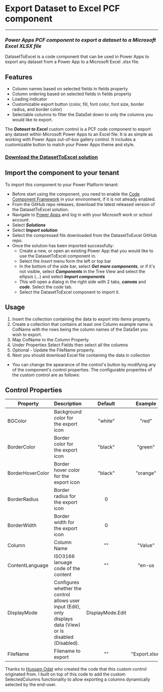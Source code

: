 # Export Dataset to Excel PCF component

---

### _Power Apps PCF component to export a dataset to a Microsoft Excel XLSX file_

DatasetToExcel is a code component that can be used in Power Apps to export any dataset from a Power App to a Microsoft Excel .xlsx file.

## Features

- Column names based on selected fields in fields property
- Column ordering based on selected fields in fields property
- Loading indicator
- Customizable export button (color, fill, font color, font size, border radius, and border color)
- Selectable columns to filter the DataSet down to only the columns you would like to export.

The **_Dataset to Excel_** custom control is a PCF code component to export any dataset within Microsoft Power Apps to an Excel file. It is as simple as working with Power Apps out-of-box gallery control.
It includes a customizable button to match your Power Apps theme and style.

### [Download the DatasetToExcel solution](https://github.com/ChrisMcKee1/power-platform-pcf/raw/main/PCF/DatasetToExcel/ExcelExporter.zip)

## Import the component to your tenant

To import this component to your Power Platform tenant:

- Before start using the component, you need to enable the [Code Component Framework](https://learn.microsoft.com/en-us/power-apps/developer/component-framework/component-framework-for-canvas-apps) in your environment, if it is not already enabled.
- From the GitHub repo releases, download the latest released version of the DatasetToExcel solution.
- Navigate to [Power Apps](https://make.powerapps.com) and log in with your Microsoft work or school account.
- Select **_Solutions_**
- Select **_Import solution_**
- Select the compressed file downloaded from the DatasetToExcel GitHub repo.
- Once the solution has been imported successfully:
  - Create a new, or open an existing Power App that you would like to use the DatasetToExcel component in.
  - Select the _Insert_ menu form the left or top bar
  - In the bottom of the side bar, select **_Get more components_**, or if it's not visible, select **_Components_** in the Tree View and select the ellipsis (...) and select **_Import components_**
  - This will open a dialog in the right side with 2 tabs, **_canvas_** and **_code_**. Select the _code_ tab.
  - Select the DatasetToExcel component to import it.

## Usage

1. Insert the collection containing the data to export into _Items_ property.
2. Create a collection that contains at least one Column example name is ColName with the rows being the column names of the DataSet you wish to export.
3. Map ColName to the Column Property.
4. Under Properties Select Fields then select all the columns
5. Optional - Update the FileName property.
6. Next you should download Excel file containing the data in collection

- You can change the apearance of the control's button by modifying any of the component's control properties. The configurable properties of the custom control are as follows:

## Control Properties

| Property         | Description                                                                                                   |     Default      |    Example    |
| ---------------- | ------------------------------------------------------------------------------------------------------------- | :--------------: | :-----------: |
| BGColor          | Background color for the export icon                                                                          |     "white"      |     "red"     |
| BorderColor      | Border color for the export icon                                                                              |     "black"      |    "green"    |
| BorderHoverColor | Border hover color for the export icon                                                                        |     "black"      |   "orange"    |
| BorderRadius     | Border radius for the export icon                                                                             |        0         |               |
| BorderWidth      | Border width for the export icon                                                                              |        0         |               |
| Column           | Column Name                                                                                                   |        ""        |    "Value"    |
| ContentLanguage  | ISO3166 lanuage code of the content                                                                           |        ""        |    "en-us     |
| DisplayMode      | Configures whether the control allows user input (Edit), only displays data (View) or is disabled (Disabled). | DisplayMode.Edit |
| FileName         | Filename to export                                                                                            |        ""        | "Export.xlsx" |

Thanks to [Hussam Odat](https://www.linkedin.com/in/hussam-odat-5075aa73) who created the code that this custom control originated from. I built on top of this code to add the custom SelectedColumns functionality to allow exporting a columns dynamically selected by the end-user.

